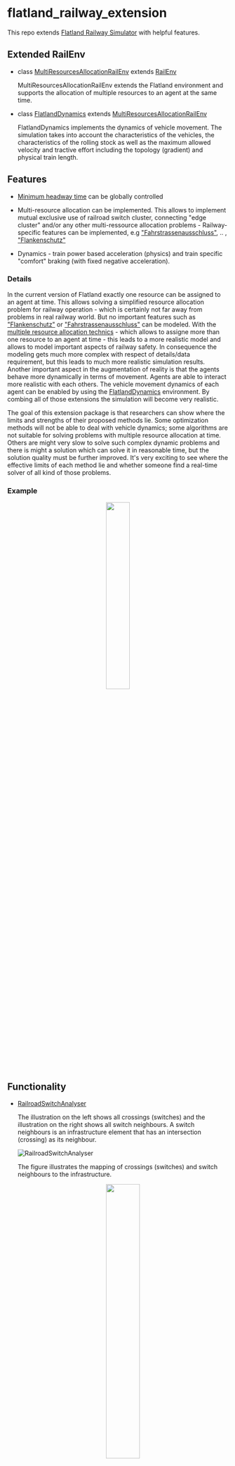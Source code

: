 # flatland_railway_extension

This repo extends [Flatland Railway Simulator](https://gitlab.aicrowd.com/flatland/flatland) with helpful features.

## Extended RailEnv

- class [MultiResourcesAllocationRailEnv](https://github.com/aiAdrian/flatland_railway_extension/blob/master/flatland_railway_extension/environments/MultiResourcesAllocationRailEnv.py) extends [RailEnv](https://gitlab.aicrowd.com/flatland/flatland/-/blob/master/flatland/envs/rail_env.py#L36) 
  
  MultiResourcesAllocationRailEnv extends the Flatland environment and 
  supports the allocation of multiple resources to an agent at the same time.


- class [FlatlandDynamics](https://github.com/aiAdrian/flatland_railway_extension/blob/master/flatland_railway_extension/environments/FlatlandDynamics.py)
extends [MultiResourcesAllocationRailEnv](https://github.com/aiAdrian/flatland_railway_extension/blob/master/flatland_railway_extension/environments/MultiResourcesAllocationRailEnv.py)

  FlatlandDynamics implements the dynamics of vehicle
  movement. The simulation takes into account the characteristics of the 
  vehicles, the characteristics of the rolling stock as well as the maximum allowed 
  velocity and tractive effort including the topology (gradient) and physical train length.

## Features

- [Minimum headway time](https://en.wikipedia.org/wiki/Headway) can be globally controlled
- Multi-resource allocation can be implemented. This allows to implement mutual exclusive use of railroad switch
  cluster, connecting "edge cluster" and/or any other multi-ressource allocation problems - Railway-specific features
  can be implemented, e.g  ["Fahrstrassenausschluss"](https://de.wikipedia.org/wiki/Fahrstra%C3%9Fe), ..
  , ["Flankenschutz"](https://de.wikipedia.org/wiki/Fahrstra%C3%9Fe#Flankenschutz)

- Dynamics - train power based acceleration (physics) and train specific "comfort" braking (with fixed negative
  acceleration).

### Details

In the current version of Flatland exactly one
resource can be assigned to an agent at time. This allows solving a simplified resource allocation problem for railway
operation - which is certainly not far away from problems in real railway world. But no important features such as ["Flankenschutz"](https://de.wikipedia.org/wiki/Fahrstra%C3%9Fe#Flankenschutz) 
or ["Fahrstrassenausschluss"](https://de.wikipedia.org/wiki/Fahrstra%C3%9Fe) can be modeled. With
the [multiple resource allocation technics](https://github.com/aiAdrian/flatland_railway_extension/blob/master/flatland_railway_extension/environments/FlatlandResourceAllocator.py) - 
which allows to assigne more than one resource to an agent at time - this leads to a more realistic model and allows
to model important aspects of railway safety. In consequence the modeling gets much more complex with respect of
details/data requirement, but this leads to much more realistic simulation results. Another important aspect in the
augmentation of reality is that the agents behave more dynamically in terms of movement. Agents are able to interact more realistic with each others. The vehicle movement dynamics of each agent can be enabled by using
the [FlatlandDynamics](https://github.com/aiAdrian/flatland_railway_extension/blob/master/flatland_railway_extension/environments/FlatlandDynamics.py)
environment. By combing all of those extensions the simulation will become very realistic.

The goal of this extension package is that researchers can show where the limits and strengths of their proposed methods
lie. Some optimization methods will not be able to deal with vehicle dynamics; some algorithms are not suitable for
solving problems with multiple resource allocation at time. Others are might very slow to solve such complex dynamic
problems and there is might a solution which can solve it in reasonable time, but the solution quality must be further
improved. It's very exciting to see where the effective limits of each method lie and whether someone find a real-time
solver of all kind of those problems.

### Example

<p align="center" width="100%">
    <img width="33%" src="https://raw.githubusercontent.com/aiAdrian/flatland_railway_extension/master/images/flatland_scenario.png"> 
</p>

## Functionality

- [RailroadSwitchAnalyser](https://github.com/aiAdrian/flatland_railway_extension/blob/master/flatland_railway_extension/RailroadSwitchAnalyser.py)

  The illustration on the left shows all crossings (switches) and the illustration on the right shows all switch
  neighbours. A switch neighbours is an infrastructure element that has an intersection (crossing) as its neighbour.

  ![RailroadSwitchAnalyser](https://raw.githubusercontent.com/aiAdrian/flatland_railway_extension/master/images/RailroadSwitchAnalyser.png "RailroadSwitchAnalyser")

  The figure illustrates the mapping of crossings (switches) and switch neighbours to the infrastructure.

  <p align="center" width="100%">
      <img width="40%" src="https://raw.githubusercontent.com/aiAdrian/flatland_railway_extension/master/images/flatland_scenario_cell_types.png"> 
  </p>

  A detailed example is shown visually below. Which cells are potential decision points, which are real decision points
  for an agent and which decisions can be made at them. For all other cells it makes sense to choose forward only.

  <p align="center" width="100%">
      <img width="25%" src="https://raw.githubusercontent.com/aiAdrian/flatland_railway_extension/master/images/possible_decision_points.png"> 
      <img width="25%" src="https://raw.githubusercontent.com/aiAdrian/flatland_railway_extension/master/images/real_decision_points.png"> 
  </p>
  <p align="center" width="100%">
      <img width="25%" src="https://raw.githubusercontent.com/aiAdrian/flatland_railway_extension/master/images/real_decision_points_example.png"> 
      <img width="25%" src="https://raw.githubusercontent.com/aiAdrian/flatland_railway_extension/master/images/real_decision_points_exmaple2.png"> 
  </p>


- [RailroadSwitchCluster](https://github.com/aiAdrian/flatland_railway_extension/blob/master/flatland_railway_extension/RailroadSwitchCluster.py)

  The left illustration shows all connecting edges (cluster). The number represents the cluster id. Cells with the same
  cluster id belong to the same cluster. The right illustration shows all switch clusters. A switch cluster contains one
  or more crossing (switch) cells where each switch within the cluster are all neighbors. The switches in the same
  cluster have the same switch cluster id.

  ![RailroadSwitchCluster](https://raw.githubusercontent.com/aiAdrian/flatland_railway_extension/master/images/RailroadSwitchCluster.png "RailroadSwitchCluster")

- [FlatlandResourceAllocator](https://github.com/aiAdrian/flatland_railway_extension/blob/master/flatland_railway_extension/environments/FlatlandResourceAllocator.py)

  The Flatland Resource Allocator extension allows the implementation of a simultaneous allocation of multiple resources
  to an agent, and also allows the concept of minimal headway (train-following), which roughly simulates the real
  infrastructure behavior. A two-minute train sequence (n-flatland time steps) is often used in many real railway
  systems - the entire system is therefore designed for a minimum headway of n seconds. With the help of the
  multi-resource allocator it is possible to implement "flank protection", ... and dynamic movement.


- [FlatlandGraphBuilder](https://github.com/aiAdrian/flatland_railway_extension/blob/master/flatland_railway_extension/FlatlandGraphBuilder.py)

  <p align="center" width="100%">
    <img width="75%" src="https://github.com/aiAdrian/flatland_railway_extension/blob/master/images/flatland_graph.png"> 
  </p>
  A Flatland environment can be represented as different kinds of graphs. For example,
  every cell can be modelled, but also graphs that only include decision cells are useful.
  For most applications, not only the rail layout but also the available direction options an
  agent has at a vertex, dependent on its incoming direction (edge), have to be modelled.
  In that case, a cell is translated into multiple vertices, one for each direction available.

  The FlatlandGraphBuilder converts Flatland's grid cell-based topology into a directed graph g. The graph consists of
  nodes and edges. An edge is defined by "from-node" u and "to-node" v such that for the edge e = (u, v). A node in the
  graph is defined by position and direction. The position corresponds to the position of the underlying cell in the
  original flatland topology, and the direction corresponds to the direction in which an agent reaches the cell. Thus,
  the node is defined by (x, y, d), where x is the index of the horizontal cell grid position, y is the index of the vertical cell
  grid position, and d is the direction of cell entry. Based on the grid cell position and the cell entry direction, the
  connection to the neighboring cell can be estimated. The estimation is done using the pure flatland navigation
  technique. In the flatland (2d gird), not every of the eight neighbors cell can be reached from every direction.
  Therefore, the entry direction information is key. In the graph g only edges exist where a feasible transition from
  node u to node v exist.
  An edge has several attributes, such as the length of the edges, the resource which can be mutually exclusive used, 
  the flatland action to be chosen to get from node u to node v. 
  The length of the edge is 1 as long as no infrastructure is used. If an infrastructure is used, the infrastructure 
  defines the edge length, which is the by the infrastructure defined length of the flatland cell that lies under node u. 
  The resource is defined as the flatland cell that lies under the node u. The flatland action is the action that must 
  be selected so that an agent at node u (i.e. position and direction) can get to node v.
  
  With the help of the graph it is very easy to calculate the shortest connection from node A to node B. 
  The API makes it possible to solve such tasks very efficiently. Moreover, the graph can be simplified so that only 
  decision-relevant nodes remain in the graph and all other nodes are merged. A decision node is a node or flatland 
  cell (track) that reasonably allows the agent to stop, go, or branch off. For straight track edges within a route, 
  it makes little sense to wait in many situations. This is because the agent would block many resources, i.e., if an 
  agent does not drive to the decision point: a cell before a crossing, the agent blocks the area in between. This 
  makes little sense from an optimization point of view. 

  The implementation uses networkX, so there are also many graph functions available. 



- [FlatlandDynamics](https://github.com/aiAdrian/flatland_railway_extension/blob/master/flatland_railway_extension/environments/FlatlandDynamics.py)

  The diagram on the left illustrates the speed diagram for each train. The traveled distance [m] is plotted on the
  x-axis. The speed in kilometers per hour [km/h] is shown on the y-axis. The orange curve shows the maximum allowed
  speed. The blue curve is the simulated speed. The length of the train is easy to see because the last axle of the
  train must have allowed a higher speed, otherwise the train will not accelerate. The diagram on the right illustrates
  the acculeration [m/s] on the y-axis. On the x-axis traveled distance [m] is plotted again. The red colored part of the 
  velocity and acceleration curve shows where the agent has to brake hard due to an active malfunction. 

  ![FlatlandDynamics](https://github.com/aiAdrian/flatland_railway_extension/blob/master/images/FlatlandDynamics.png "FlatlandDynamics")

- [Rolling Stock](https://github.com/aiAdrian/flatland_railway_extension/blob/master/flatland_railway_extension/environments/RollingStock.py)

  The rolling stock data stores the technical characteristics of each 
  locomotive, including [tractive effort](https://en.wikipedia.org/wiki/Tractive_force) and speed
  limits.
  The [DynamicAgent](https://github.com/aiAdrian/flatland_railway_extension/blob/master/flatland_railway_extension/environments/DynamicAgent.py)
  stores the physical properties such as mass and length of the complete train (agent) and requires the rolling stock
  data to simulate the tractive effort and acceleration.

  The figure illustrates the traction characteristics. The speed is plotted on the x-axis. The maximum tractive effort
  is plotted on the y-axis. Traction power is limited by the maximum force that traction can exert on the wheel and is
  further limited by the maximum power of the motor.


  <p align="center" width="100%">
    <img width="20%" src="https://github.com/aiAdrian/flatland_railway_extension/blob/master/images/FlatlandDynamics_RollingStock_tractive_effort.png"> 
  </p>




  $$F = m a := Force : [kN]$$

  $$P = F v := Power : [kW]$$

  $$v := Velocity : [{ m \over s}]$$

  $$m := Mass : [10^3kg]$$

  $$a := Acceleration : [{m \over s^{2}}]$$

  Where $P_{max}$ is the maximum power of the traction. $P_{max}$ depends on two factors $F_{max}$ and $v_{F_{max}}$.
  Where $F_{max}$ is the overall maximum force the traction can deliver and where $v_{F_{max}}$ is the speed up to which
  the vehicle can deliver the maximum force.

  The power consumption (for acceleration) must be positive and less than the maximum power of the traction $P_{max}$ and
  it cannot exceed the maximum force $F_{max}$.

  $$0 <= P <= P_{max}$$

  $$P_{max} = F_{max} v_{F_{max}}$$

  $$F <= \min({ P_{max} \over v} , F_{max})$$

- [FlatlandDynamicsRendering](https://github.com/aiAdrian/flatland_railway_extension/blob/master/flatland_railway_extension/utils/FlatlandDynamicsRenderer.py)

  Resources colored orange, red or black are occupied by the train. Orange indicates a resource reserved for the train
  but not required by either the braking distance or the physical train. Red and black resources are security related.
  Black is the physical train and red resources are needed for braking. The physical train can occupy more than one cell
  since the train length can be greater than the length of the underlaying cell. In the visualization, however, a train
  that would fit into one cell can also take up more than one cell if part of the train is in the next cell and part is
  still in the current one. Green resources are still occupied. They are intended to approximately simulate the time
  required to handle all security elements - they represents the minimum 
  headway time.

  <p align="center" width="200%">
    <img width="33%" src="https://github.com/aiAdrian/flatland_railway_extension/blob/master/images/Flatland_dynamics_visualisation_elements.png"> 
  </p>
  
  <p align="center" width="100%">
    <img width="33%" src="https://github.com/aiAdrian/flatland_railway_extension/blob/master/images/FlatlandDynamicsRendering.png"> 
  </p>

  The Example is showing a moving block based simulation. The rendering is done with FlatlandDynamicsRenderer.

## Working code

- [Google coLab notebook - Recife export](https://github.com/aiAdrian/flatland_railway_extension/blob/master/Flatland_recife.ipynb)
- [Google coLab notebook - Simulation with multi-resource reservation](https://github.com/aiAdrian/flatland_railway_extension/blob/master/Flatland_Resource_Allocation.ipynb)
- [Google coLab notebook - Flatland dynamics](https://github.com/aiAdrian/flatland_railway_extension/blob/master/Flatland_Dynamics.ipynb)

## Installation 
The code is tested with Python *3.8* - expected to work with higher versions of Python.

#### Prerequisites (optional)
Install [Anaconda](https://www.anaconda.com/products/distribution) and create a new conda environment: 
```
$ conda create python=3.8 --name flatland-ext
$ conda activate flatland-ext
$ pip install flatland-rl
```

#### From sources
The Flatland code source is available from [AIcrowd gitlab](https://gitlab.aicrowd.com/flatland/flatland) and Flatland railway extension can be found at [github](https://github.com/aiAdrian/flatland_railway_extension): 
```
$ git clone https://github.com/flatland-association/flatland-rl.git
$ cd flatland
$ pip install -r requirements_dev.txt
$ python setup.py install
$ cd .. 
```

```
$ git clone https://github.com/aiAdrian/flatland_railway_extension.git/
$ cd flatland_railway_extension
$ python setup.py install
$ cd .. 
```


#### Stable release
Install flatland railway extension:
```
$ pip install flatland-railway-extension
```

#### Test installation
Test that the installation works:
```
$ python -c "import flatland_railway_extension.examples.demo_flatland_dynamics"
```
<sub>Troubleshooting[^1]</sub>


#### Examples
Some examples can be found at: [flatland_railway_extension.examples.*](https://github.com/aiAdrian/flatland_railway_extension/tree/master/flatland_railway_extension/examples)

##### PePy - PyPI Download Stats
[![Downloads](https://static.pepy.tech/personalized-badge/flatland-railway-extension?period=month&units=international_system&left_color=grey&right_color=lightgrey&left_text=Downloads)](https://pepy.tech/project/flatland-railway-extension)


## Links

[Flatland Challenge](https://www.aicrowd.com/search?utf8=%E2%9C%93&q=flatland)

[Flatland introduction](https://flatland.aicrowd.com/getting-started/env.html)

[Rolling stock](https://en.wikipedia.org/wiki/Rolling_stock)

[Nagel-Schrekenberg-Model](https://en.wikipedia.org/wiki/Nagel%E2%80%93Schreckenberg_model)

##### Information

The initial implementation is authored by Adrian Egli's (
aiAdrian) [neurips2020 flatland challenge solution (submission)](https://gitlab.aicrowd.com/adrian_egli/neurips2020-flatland-starter-kit)

##### Permission to use

If you use this or any idea out of this code for/in any academic publication or commercial products -
you must credit the authors.



[^1]: On Windows Subsystem for Linux (WSL) you may need to install some additional packages `pip install pyvirtualdisplay`, `pip install piglet` and `sudo apt install libnvidia-gl-440` to get the rendering working. However, using Flatland Railway Extension with WSL is not recommended, we recommend native Windows or Linux operating system. OS/X is not very well tested yet.



